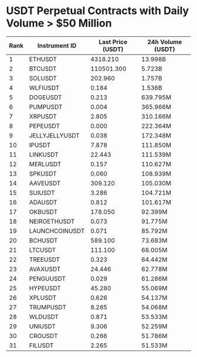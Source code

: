 # USDT Perpetual Contracts with Daily Volume > $50 Million

| Rank | Instrument ID | Last Price (USDT) | 24h Volume (USDT) |
|------|---------------|-------------------|-------------------|
| 1 | ETHUSDT | 4318.210 | 13.998B |
| 2 | BTCUSDT | 110501.300 | 5.723B |
| 3 | SOLUSDT | 202.960 | 1.757B |
| 4 | WLFIUSDT | 0.184 | 1.536B |
| 5 | DOGEUSDT | 0.213 | 639.795M |
| 6 | PUMPUSDT | 0.004 | 365.966M |
| 7 | XRPUSDT | 2.805 | 310.166M |
| 8 | PEPEUSDT | 0.000 | 222.364M |
| 9 | JELLYJELLYUSDT | 0.038 | 172.348M |
| 10 | IPUSDT | 7.878 | 111.850M |
| 11 | LINKUSDT | 22.443 | 111.539M |
| 12 | MERLUSDT | 0.157 | 110.627M |
| 13 | SPKUSDT | 0.060 | 108.939M |
| 14 | AAVEUSDT | 309.120 | 105.030M |
| 15 | SUIUSDT | 3.286 | 104.721M |
| 16 | ADAUSDT | 0.812 | 101.617M |
| 17 | OKBUSDT | 178.050 | 92.399M |
| 18 | NEIROETHUSDT | 0.073 | 91.775M |
| 19 | LAUNCHCOINUSDT | 0.071 | 85.792M |
| 20 | BCHUSDT | 589.100 | 73.683M |
| 21 | LTCUSDT | 111.100 | 68.005M |
| 22 | TREEUSDT | 0.323 | 64.442M |
| 23 | AVAXUSDT | 24.446 | 62.778M |
| 24 | PENGUUSDT | 0.029 | 61.286M |
| 25 | HYPEUSDT | 45.280 | 55.069M |
| 26 | XPLUSDT | 0.626 | 54.137M |
| 27 | TRUMPUSDT | 8.285 | 54.068M |
| 28 | WLDUSDT | 0.871 | 53.533M |
| 29 | UNIUSDT | 9.306 | 52.259M |
| 30 | CROUSDT | 0.266 | 51.786M |
| 31 | FILUSDT | 2.265 | 51.533M |
